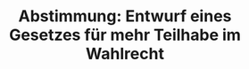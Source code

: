 ---
abstimmung:
  abstimmung: 1
  bundestagssitzung: 87
  datum: 15. März 2019
  legislaturperiode: 19
categories:
- Todo
data:
- title: Abstimmungsergebnis 20190315_1-data.pdf
  url: /res/2021-btw/abstimmungsergebnisse/20190315_1-data.pdf
- title: Abstimmungsergebnis 20190315_1_xls-data.xls
  url: /res/2021-btw/abstimmungsergebnisse/20190315_1_xls-data.xls
- title: Abstimmungsergebnis 20190315_1_xls-datacsv
  url: /res/2021-btw/abstimmungsergebnisse/csv/20190315_1_xls-datacsv
ergebnis:
  AfD:
    enthaltung: 65
    gesamt: 91
    ja: 0
    nein: 1
    nichtabgegeben: 25
    ungueltig: 0
  Bündnis 90/Die Grünen:
    enthaltung: 0
    gesamt: 67
    ja: 61
    nein: 0
    nichtabgegeben: 6
    ungueltig: 0
  Die Linke:
    enthaltung: 0
    gesamt: 69
    ja: 48
    nein: 0
    nichtabgegeben: 21
    ungueltig: 0
  FDP:
    enthaltung: 0
    gesamt: 80
    ja: 61
    nein: 0
    nichtabgegeben: 19
    ungueltig: 0
  cdu/csu:
    enthaltung: 0
    gesamt: 246
    ja: 0
    nein: 218
    nichtabgegeben: 28
    ungueltig: 0
  file: 20190315_1_xls-data.xls
  fraktionslos:
    enthaltung: 3
    gesamt: 4
    ja: 0
    nein: 0
    nichtabgegeben: 1
    ungueltig: 0
  spd:
    enthaltung: 0
    gesamt: 152
    ja: 0
    nein: 126
    nichtabgegeben: 26
    ungueltig: 0
layout: abstimmung
links:
- title: Link zu bundestag.de
  url: https://www.bundestag.de/parlament/plenum/abstimmung/abstimmung?id=586
preview: 'Deutscher Bundestag


  87. Sitzung des Deutschen Bundestages

  am Freitag, 15. März 2019


  Endgültiges Ergebnis der Namentlichen Abstimmung Nr. 1


  Gesetzentwurf der Abgeordneten Jens Beeck, Matthias Seestern-Pauly, Michael Theurer,

  weiterer Abgeordneter und der Fraktion der FDP

  Entwurf eines Gesetzes für mehr Teilhabe im Wahlrecht

  Drs. 19/3171 und 19/8177'
tags:
- Todo
title: 'Abstimmung: Entwurf eines Gesetzes für mehr Teilhabe im Wahlrecht'
---